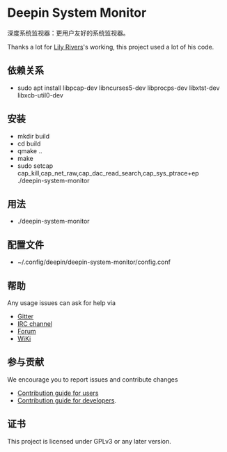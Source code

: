 # Deepin System Monitor

深度系统监视器：更用户友好的系统监视器。

Thanks a lot for [Lily Rivers](https://github.com/VioletDarkKitty/system-monitor)'s working, this project used a lot of his code.

## 依赖关系

* sudo apt install libpcap-dev libncurses5-dev libprocps-dev libxtst-dev libxcb-util0-dev

## 安装

* mkdir build
* cd build
* qmake ..
* make
* sudo setcap cap_kill,cap_net_raw,cap_dac_read_search,cap_sys_ptrace+ep ./deepin-system-monitor

## 用法

* ./deepin-system-monitor

## 配置文件

* ~/.config/deepin/deepin-system-monitor/config.conf

## 帮助

Any usage issues can ask for help via

* [Gitter](https://gitter.im/orgs/linuxdeepin/rooms)
* [IRC channel](https://webchat.freenode.net/?channels=deepin)
* [Forum](https://bbs.deepin.org)
* [WiKi](http://wiki.deepin.org/)

## 参与贡献

We encourage you to report issues and contribute changes

* [Contribution guide for users](http://wiki.deepin.org/index.php?title=Contribution_Guidelines_for_Users)
* [Contribution guide for developers](http://wiki.deepin.org/index.php?title=Contribution_Guidelines_for_Developers).

## 证书

This project is licensed under GPLv3 or any later version.
